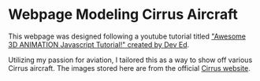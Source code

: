 # Webpage Modeling Cirrus Aircraft

This webpage was designed following a youtube tutorial titled ["Awesome 3D ANIMATION Javascript Tutorial!" created by Dev Ed](https://www.youtube.com/watch?v=XK7T3mY1V-w).

Utilizing my passion for aviation, I tailored this as a way to show off various Cirrus aircraft. The images stored here are from the official [Cirrus website](https://cirrusaircraft.com/).
